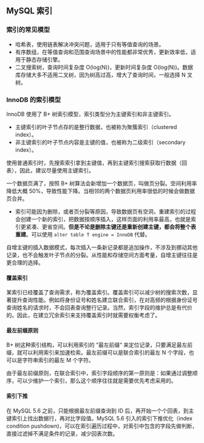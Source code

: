 ## MySQL 索引

### 索引的常见模型

- 哈希表，使用链表解决冲突问题，适用于只有等值查询的场景。
- 有序数组，在等值查询和范围查询场景中的性能都非常优秀，更新效率低，适用于静态存储引擎。
- 二叉搜索树，查询时间复杂度 O(log(N))，更新时间复杂度 O(log(N))。数据库存储大多不适用二叉树，因为树高过高，增大了查询时间，一般选择 N 叉树。



### InnoDB 的索引模型

InnoDB 使用了 B+ 树索引模型，索引类型分为主键索引和非主键索引。

- 主键索引的叶子节点存的是整行数据，也被称为聚簇索引（clustered index）。
- 非主键索引的叶子节点内容是主键的值，也被称为二级索引（secondary index）。

使用普通索引时，先搜索索引拿到主键值，再到主键索引搜索获取行数据（回表），因此，建议尽量使用主键索引。

一个数据页满了，按照 B+ 树算法会新增加一个数据页，叫做页分裂。空间利用率降低大概 50%，导致性能下降。当相邻的两个数据页利用率很低的时候会做数据页合并。

- 索引可能因为删除，或者页分裂等原因，导致数据页有空洞，重建索引的过程会创建一个新的索引，把数据按顺序插入，这样页面的利用率最高，也就是索引更紧凑、更省空间。**但是不论是删除主键还是重新创建主键，都会将整个表重建**。可以使用 `alter table T engine = InnoDB` 代替。

自增主键的插入数据模式，每次插入一条新记录都是追加操作，不涉及到挪动其他记录，也不会触发叶子节点的分裂。从性能和存储空间方面考量，自增主键往往是更合理的选择。



#### 覆盖索引

某索引已经覆盖了查询需求，称为覆盖索引。覆盖索引可以减少树的搜索次数，显著提升查询性能。例如将身份证号和姓名建立联合索引，在对高频的根据身份证号查询姓名的请求时，不会回表查询整行记录。当然，索引字段的维护总是有代价的。因此，在建立冗余索引来支持覆盖索引时就需要权衡考虑了。



#### 最左前缀原则

B+ 树这种索引结构，可以利用索引的 ”最左前缀“ 来定位记录，只要满足最左前缀，就可以利用索引来加速检索。最左前缀可以是联合索引的最左 N 个字段，也可以是字符串索引的最左 M 个字符。

由于最左前缀原则，在联合索引中，索引字段顺序的第一原则是：如果通过调整顺序，可以少维护一个索引，那么这个顺序往往就是需要优先考虑采用的。



#### 索引下推

在 MySQL 5.6 之前，只能根据最左前缀查询到 ID 后，再开始一个个回表，到主键索引上找出数据行，再对比字段值。MySQL 5.6 引入的索引下推优化（index condition pushdown)，可以在索引遍历过程中，对索引中包含的字段先做判断，直接过滤掉不满足条件的记录，减少回表次数。
